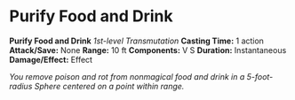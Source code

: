 # Purify Food and Drink

**Purify Food and Drink**
_1st-level Transmutation_
**Casting Time:** 1 action
**Attack/Save:** None
**Range:** 10 ft
**Components:** V S
**Duration:** Instantaneous
**Damage/Effect:** Effect

*You remove poison and rot from nonmagical food and drink in a 5-foot-radius Sphere centered on a point within range.*